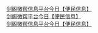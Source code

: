   
[剑阁微帮信息平台今日【便民信息】](http://www.dianyue.me/archives/041/cjtjv6sf2gbc4n0i/)  
[剑阁微帮平台今日【便民信息】](http://www.dianyue.me/archives/960/ug6o890cpn6bz9ou/)  
[剑阁微帮信息平台今日【便民信息】](http://www.dianyue.me/archives/089/7k8rtva7ukalnpej/)